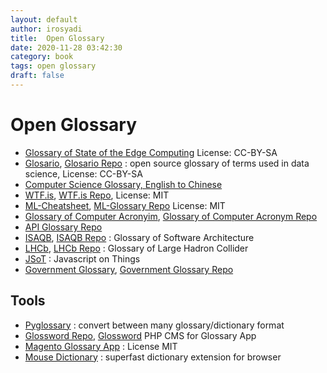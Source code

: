 ```yaml
---
layout: default
author: irosyadi
title:  Open Glossary
date: 2020-11-28 03:42:30
category: book
tags: open glossary
draft: false
---
```


# Open Glossary

- [Glossary of State of the Edge Computing](https://github.com/State-of-the-Edge/glossary) License: CC-BY-SA
- [Glosario](https://carpentries.github.io/glosario/), [Glosario Repo](https://github.com/carpentries/glosario) : open source glossary of terms used in data science, License: CC-BY-SA
- [Computer Science Glossary, English to Chinese](https://github.com/JuanitoFatas/Computer-Science-Glossary)
- [WTF.is](https://whatthefuck.is/), [WTF.is Repo](https://github.com/gaearon/whatthefuck.is), License: MIT
- [ML-Cheatsheet](http://ml-cheatsheet.readthedocs.io/), [ML-Glossary Repo](https://github.com/bfortuner/ml-glossary) License: MIT
- [Glossary of Computer Acronyim](https://cf-glossary.cfapps.io/), [Glossary of Computer Acronym Repo](https://github.com/pivotal-cf/glossary)
- [API Glossary Repo](https://github.com/Kong/apiglossary)
- [ISAQB](https://leanpub.com/isaqbglossary/read), [ISAQB Repo](https://github.com/isaqb-org/glossary) : Glossary of Software Architecture
- [LHCb](https://lhcb.github.io/glossary), [LHCb Repo](https://github.com/lhcb/glossary) : Glossary of Large Hadron Collider
- [JSoT](https://github.com/lyzadanger/JSoT) : Javascript on Things
- [Government Glossary](https://ben.balter.com/government-glossary/), [Government Glossary Repo](https://github.com/benbalter/government-glossary)

## Tools
- [Pyglossary](https://github.com/ilius/pyglossary) : convert between many glossary/dictionary format
- [Glossword Repo](https://github.com/glosswordteam/Glossword), [Glossword](http://glossword.biz/) PHP CMS for Glossary App
- [Magento Glossary App](https://github.com/magento/glossary) : License MIT
- [Mouse Dictionary](https://github.com/wtetsu/mouse-dictionary) : superfast dictionary extension for browser